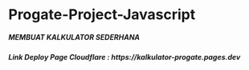 # Progate-Project-Javascript
<h5>MEMBUAT KALKULATOR SEDERHANA<h5/>
<p>Link Deploy Page Cloudflare : https://kalkulator-progate.pages.dev</p>
